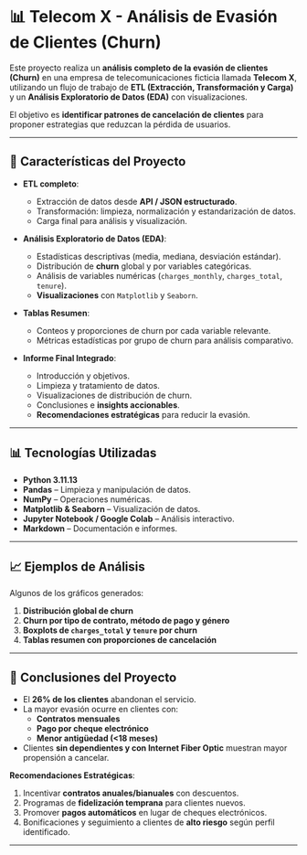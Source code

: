 # 📊 Telecom X - Análisis de Evasión de Clientes (Churn)

Este proyecto realiza un **análisis completo de la evasión de clientes (Churn)** en una empresa de telecomunicaciones ficticia llamada **Telecom X**, utilizando un flujo de trabajo de **ETL (Extracción, Transformación y Carga)** y un **Análisis Exploratorio de Datos (EDA)** con visualizaciones.

El objetivo es **identificar patrones de cancelación de clientes** para proponer estrategias que reduzcan la pérdida de usuarios.

---

## 🚀 Características del Proyecto

- **ETL completo**:
  - Extracción de datos desde **API / JSON estructurado**.
  - Transformación: limpieza, normalización y estandarización de datos.
  - Carga final para análisis y visualización.

- **Análisis Exploratorio de Datos (EDA)**:
  - Estadísticas descriptivas (media, mediana, desviación estándar).
  - Distribución de **churn** global y por variables categóricas.
  - Análisis de variables numéricas (`charges_monthly`, `charges_total`, `tenure`).
  - **Visualizaciones** con `Matplotlib` y `Seaborn`.

- **Tablas Resumen**:
  - Conteos y proporciones de churn por cada variable relevante.
  - Métricas estadísticas por grupo de churn para análisis comparativo.

- **Informe Final Integrado**:
  - Introducción y objetivos.
  - Limpieza y tratamiento de datos.
  - Visualizaciones de distribución de churn.
  - Conclusiones e **insights accionables**.
  - **Recomendaciones estratégicas** para reducir la evasión.

---

## 📊 Tecnologías Utilizadas

- **Python 3.11.13**
- **Pandas** – Limpieza y manipulación de datos.
- **NumPy** – Operaciones numéricas.
- **Matplotlib & Seaborn** – Visualización de datos.
- **Jupyter Notebook / Google Colab** – Análisis interactivo.
- **Markdown** – Documentación e informes.

---

## 📈 Ejemplos de Análisis

Algunos de los gráficos generados:

1. **Distribución global de churn**  
2. **Churn por tipo de contrato, método de pago y género**  
3. **Boxplots de `charges_total` y `tenure` por churn**  
4. **Tablas resumen con proporciones de cancelación**  

---

## 📝 Conclusiones del Proyecto

- El **26% de los clientes** abandonan el servicio.  
- La mayor evasión ocurre en clientes con:  
  - **Contratos mensuales**  
  - **Pago por cheque electrónico**  
  - **Menor antigüedad (<18 meses)**  
- Clientes **sin dependientes y con Internet Fiber Optic** muestran mayor propensión a cancelar.

**Recomendaciones Estratégicas**:
1. Incentivar **contratos anuales/bianuales** con descuentos.
2. Programas de **fidelización temprana** para clientes nuevos.
3. Promover **pagos automáticos** en lugar de cheques electrónicos.
4. Bonificaciones y seguimiento a clientes de **alto riesgo** según perfil identificado.

---




